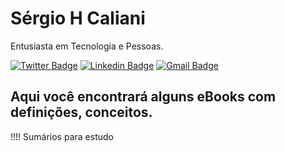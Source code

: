 # Sérgio H Caliani

Entusiasta em Tecnologia e Pessoas.

[![Twitter Badge](https://img.shields.io/badge/-@shcaliani-crimson?style=flat-square&labelColor=crimson&logo=twitter&logoColor=white&link=https://twitter.com/shcaliani)](https://twitter.com/shcaliani) 
[![Linkedin Badge](https://img.shields.io/badge/-Sergio%20Caliani-crimson?style=flat-square&logo=Linkedin&logoColor=white&link=https://www.linkedin.com/in/sergiohcaliani/)](https://www.linkedin.com/in/sergiohcaliani/) 
[![Gmail Badge](https://img.shields.io/badge/-shcaliani@gmail-crimson?style=flat-square&logo=Gmail&logoColor=white&link=mailto:shcaliani@gmail.com)](mailto:shcaliani@gmail.com)

## Aqui você encontrará alguns eBooks com definições, conceitos.

!!!! Sumários para estudo
